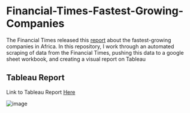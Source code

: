 # Financial-Times-Fastest-Growing-Companies
The Financial Times released this [report](https://www.ft.com/content/2e45727c-0c2a-4636-95d0-4889969cfca8) about the fastest-growing companies in Africa. In this repository, I work through an automated scraping of data from the Financial Times, pushing this data to a google sheet workbook, and creating a visual report on Tableau

## Tableau Report
Link to Tableau Report [Here](https://public.tableau.com/app/profile/john.analoh/viz/FTsAfricaFastestGrowingCompanies2023/FTsAfricaFastestGrowingCompanies)

![image](https://github.com/analohg/Fiinancial-Times-Fastest-Growing-Companies/assets/26783786/0a8c498b-f4c2-4b91-9d49-d9fb3a65ecb3)

